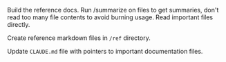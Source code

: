 Build the reference docs. Run /summarize on files to get summaries, don't read too many file contents to avoid burning usage. Read important files directly.

Create reference markdown files in `/ref` directory.

Update `CLAUDE.md` file with pointers to important documentation files.